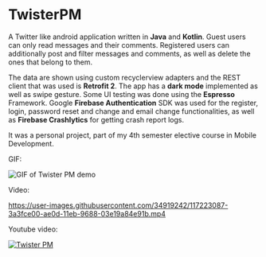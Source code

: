 # TwisterPM
A Twitter like android application written in **Java** and **Kotlin**.
Guest users can only read messages and their comments. Registered users can additionally post and filter messages and comments, as well as delete the ones that belong to them.

The data are shown using custom recyclerview adapters and the REST client that was used is **Retrofit 2**.
The app has a **dark mode** implemented as well as swipe gesture. Some UI testing was done using the **Espresso** Framework.
Google **Firebase Authentication** SDK was used for the register, login, password reset and change and email change functionalities, as well as **Firebase Crashlytics** for getting crash report logs.

It was a personal project, part of my 4th semester elective course in Mobile Development.

GIF:

![GIF of Twister PM demo](https://github.com/kkremizas/twister-pm/blob/master/twister-demo.gif)

Video:

https://user-images.githubusercontent.com/34919242/117223087-3a3fce00-ae0d-11eb-9688-03e19a84e91b.mp4

Youtube video:

[![Twister PM](http://img.youtube.com/vi/OXNtWyX8Hso/0.jpg)](http://www.youtube.com/watch?v=OXNtWyX8Hso "Twister PM")
